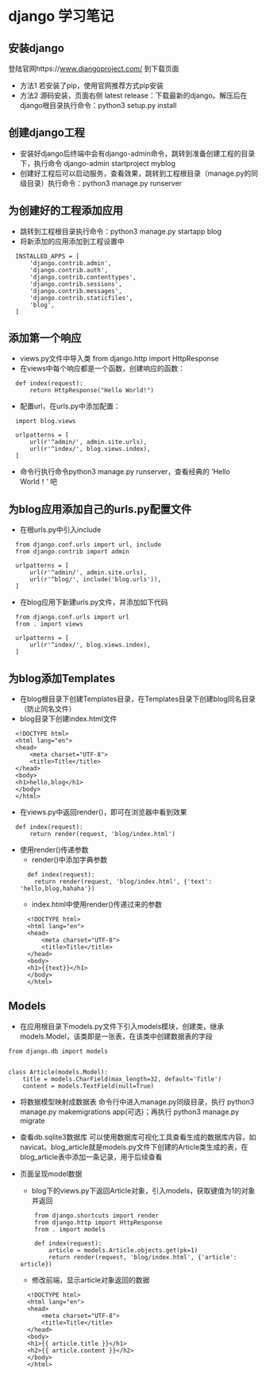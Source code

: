 # django 学习笔记

## 安装django
登陆官网https://www.djangoproject.com/ 到下载页面
- 方法1 若安装了pip，使用官网推荐方式pip安装
- 方法2 源码安装，页面右侧 latest release：下载最新的django。解压后在django根目录执行命令：python3 setup.py install

## 创建django工程
- 安装好django后终端中会有django-admin命令，跳转到准备创建工程的目录下，执行命令 django-admin startproject myblog
- 创建好工程后可以启动服务，查看效果，跳转到工程根目录（manage.py的同级目录）执行命令：python3 manage.py runserver

## 为创建好的工程添加应用
- 跳转到工程根目录执行命令：python3 manage.py startapp blog
- 将新添加的应用添加到工程设置中
```
  INSTALLED_APPS = [
      'django.contrib.admin',
      'django.contrib.auth',
      'django.contrib.contenttypes',
      'django.contrib.sessions',
      'django.contrib.messages',
      'django.contrib.staticfiles',
      'blog',
  ]
```

## 添加第一个响应
- views.py文件中导入类 from django.http import HttpResponse
- 在views中每个响应都是一个函数，创建响应的函数：
```
  def index(request):
      return HttpResponse("Hello World!")
```
- 配置url，在urls.py中添加配置：
```
  import blog.views

  urlpatterns = [
      url(r'^admin/', admin.site.urls),
      url(r'^index/', blog.views.index),
  ]
```
- 命令行执行命令python3 manage.py runserver，查看经典的 ‘Hello World！’ 吧

## 为blog应用添加自己的urls.py配置文件
- 在根urls.py中引入include
```
  from django.conf.urls import url, include
  from django.contrib import admin

  urlpatterns = [
      url(r'^admin/', admin.site.urls),
      url(r'^blog/', include('blog.urls')),
  ]
```

- 在blog应用下新建urls.py文件，并添加如下代码
```
  from django.conf.urls import url
  from . import views

  urlpatterns = [
      url(r'^index/', blog.views.index),
  ]
```

## 为blog添加Templates
- 在blog根目录下创建Templates目录，在Templates目录下创建blog同名目录（防止同名文件）
- blog目录下创建index.html文件
```
  <!DOCTYPE html>
  <html lang="en">
  <head>
      <meta charset="UTF-8">
      <title>Title</title>
  </head>
  <body>
  <h1>hello,blog</h1>
  </body>
  </html>
```
- 在views.py中返回render()，即可在浏览器中看到效果
```
  def index(request):
      return render(request, 'blog/index.html')
```
- 使用render()传递参数
  - render()中添加字典参数
  ```
    def index(request):
      return render(request, 'blog/index.html', {'text': 'hello,blog,hahaha'})
  ```
  - index.html中使用render()传递过来的参数
  ```
    <!DOCTYPE html>
    <html lang="en">
    <head>
        <meta charset="UTF-8">
        <title>Title</title>
    </head>
    <body>
    <h1>{{text}}</h1>
    </body>
    </html>
  ```

## Models
- 在应用根目录下models.py文件下引入models模块，创建类，继承models.Model，该类即是一张表，在该类中创建数据表的字段
```
from django.db import models


class Article(models.Model):
    title = models.CharField(max_length=32, default='Title')
    content = models.TextField(null=True)
```

- 将数据模型映射成数据表
命令行中进入manage.py同级目录，执行 python3 manage.py makemigrations app(可选)；再执行 python3 manage.py migrate

- 查看db.sqlite3数据库
可以使用数据库可视化工具查看生成的数据库内容，如navicat。blog_article就是models.py文件下创建的Article类生成的表，在blog_article表中添加一条记录，用于后续查看

- 页面呈现model数据
  - blog下的views.py下返回Article对象，引入models，获取键值为1的对象并返回
  ```
      from django.shortcuts import render
      from django.http import HttpResponse
      from . import models

      def index(request):
          article = models.Article.objects.get(pk=1)
          return render(request, 'blog/index.html', {'article': article})
  ```

  - 修改前端，显示article对象返回的数据
  ```
    <!DOCTYPE html>
    <html lang="en">
    <head>
        <meta charset="UTF-8">
        <title>Title</title>
    </head>
    <body>
    <h1>{{ article.title }}</h1>
    <h2>{{ article.content }}</h2>
    </body>
    </html>
  ```
